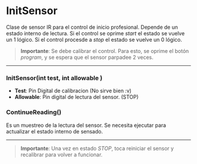 
# InitSensor 
Clase de sensor IR para el control de inicio profesional. Depende de un estado 
interno de lectura. Si el control se oprime *start* el estado se vuelve un 1 lógico. Si el control procesde a *stop* el estado se vuelve un 0 lógico. 

>__Importante__: Se debe calibrar el control. Para esto, se oprime el botón *program*, y se espera que el sensor parpadee 2 veces. 
---


### InitSensor(int test, int allowable )
* __Test__: Pin Digital de calibracion (No sirve bien :v)
* __Allowable__: Pin digital de lectura del sensor. (STOP)

### ContinueReading()
Es un muestreo de la lectura del sensor. Se necesita ejecutar para actualizar el 
estado interno de sensado. 

---
>__Importante__: Una vez en estado *STOP*, toca reiniciar el sensor y recalibrar para volver a funcionar. 
